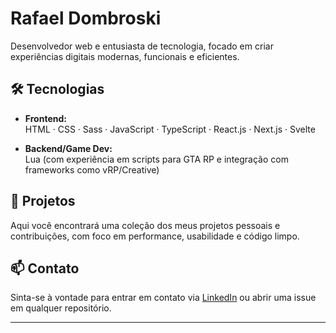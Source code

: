 # Rafael Dombroski

Desenvolvedor web e entusiasta de tecnologia, focado em criar experiências digitais modernas, funcionais e eficientes.

## 🛠️ Tecnologias

- **Frontend:**  
  HTML · CSS · Sass · JavaScript · TypeScript · React.js · Next.js · Svelte

- **Backend/Game Dev:**  
  Lua (com experiência em scripts para GTA RP e integração com frameworks como vRP/Creative)

## 📂 Projetos

Aqui você encontrará uma coleção dos meus projetos pessoais e contribuições, com foco em performance, usabilidade e código limpo.

## 📫 Contato

Sinta-se à vontade para entrar em contato via [LinkedIn](https://www.linkedin.com) ou abrir uma issue em qualquer repositório.

---
